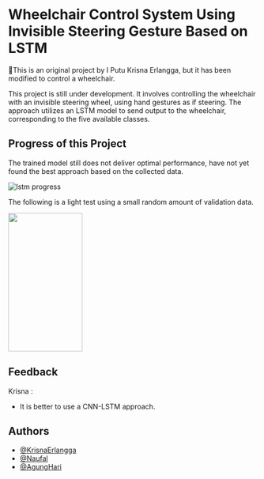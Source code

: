 
# Wheelchair Control System Using Invisible Steering Gesture Based on LSTM

🚀This is an original project by I Putu Krisna Erlangga, but it has been modified to control a wheelchair.

This project is still under development. It involves controlling the wheelchair with an invisible steering wheel, using hand gestures as if steering. The approach utilizes an LSTM model to send output to the wheelchair, corresponding to the five available classes.

## Progress of this Project
The trained model still does not deliver optimal performance, have not yet found the best approach based on the collected data.

![lstm progress](https://github.com/user-attachments/assets/8ae971ef-9ea3-45c2-a9c0-a0e207e61c11)

The following is a light test using a small random amount of validation data.

<img src="https://github.com/user-attachments/assets/8ae971ef-9ea3-45c2-a9c0-a0e207e61c11" width="150" height="280">


## Feedback
Krisna :
- It is better to use a CNN-LSTM approach.


## Authors
- [@KrisnaErlangga](https://github.com/krsx)
- [@Naufal](https://github.com/KodokHamil)
- [@AgungHari](https://github.com/AgungHari)
